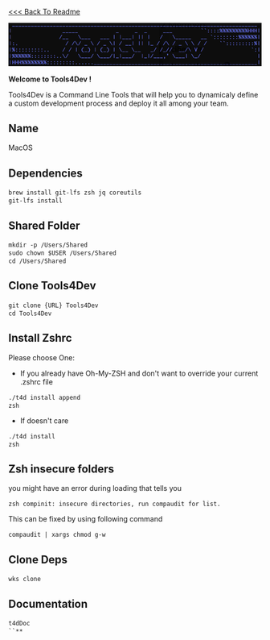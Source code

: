  [<<< Back To Readme](../../../../README.md)
 <p align="center">
     <img src="https://github.com/T4D-Suites/T4D-Ressources/blob/master/LogoT4D.png">
 </p>

 **Welcome to Tools4Dev !**

 Tools4Dev is a Command Line Tools that will help you to dynamicaly define 
 a custom development process and deploy it all among your team. 



## Name
<p>MacOS</p>


## Dependencies
```
brew install git-lfs zsh jq coreutils
git-lfs install
```


## Shared Folder
```
mkdir -p /Users/Shared
sudo chown $USER /Users/Shared
cd /Users/Shared
```


## Clone Tools4Dev
```
git clone {URL} Tools4Dev
cd Tools4Dev
```


## Install Zshrc
Please choose One:

* If you already have Oh-My-ZSH and don't want to override your current .zshrc file
```
./t4d install append
zsh
```
* If doesn't care
```
./t4d install
zsh
```


## Zsh insecure folders
you might have an error during loading that tells you 
```
zsh compinit: insecure directories, run compaudit for list.
```
This can be fixed by using following command
```
compaudit | xargs chmod g-w
```


## Clone Deps
```
wks clone
```


## Documentation
```
t4dDoc
``** 

